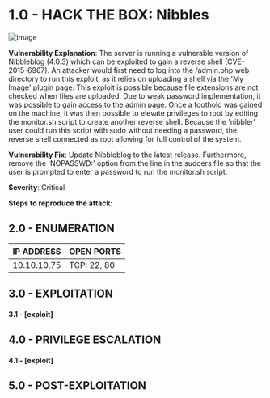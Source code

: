 # 1.0 - HACK THE BOX: Nibbles

![image](https://github.com/Gladoodles/hackthebox_machines/assets/96867367/dbf56053-9b4f-4533-b8d2-477efeece094)

**Vulnerability Explanation**: The server is running a vulnerable version of Nibbleblog (4.0.3) which can be exploited to gain a reverse shell (CVE-2015-6967). An attacker would first need to log into the /admin.php web directory to run this exploit, as it relies on uploading a shell via the 'My Image' plugin page. This exploit is possible because file extensions are not checked when files are uploaded. Due to weak password implementation, it was possible to gain access to the admin page. Once a foothold was gained on the machine, it was then possible to elevate privileges to root by editing the monitor.sh script to create another reverse shell. Because the 'nibbler' user could run this script with sudo without needing a password, the reverse shell connected as root allowing for full control of the system. 

**Vulnerability Fix**: Update Nibbleblog to the latest release. Furthermore, remove the 'NOPASSWD:' option from the line in the sudoers file so that the user is prompted to enter a password to run the monitor.sh script. 

**Severity**: Critical

**Steps to reproduce the attack**: 

## 2.0 - ENUMERATION
| **IP ADDRESS** | **OPEN PORTS** |
|----------|--------------------|
| 10.10.10.75 | TCP: 22, 80 |

## 3.0 - EXPLOITATION

#### **3.1 - [exploit]**

## 4.0 - PRIVILEGE ESCALATION 

#### **4.1 - [exploit]**

## 5.0 - POST-EXPLOITATION 
